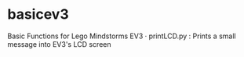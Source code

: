 # basicev3
Basic Functions for Lego Mindstorms EV3
  · printLCD.py : Prints a small message into EV3's LCD screen
